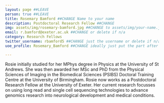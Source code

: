 ```yaml
---
layout: page ##LEAVE
person: true ##LEAVE
title: Rosemary Bamford ##CHANGE Name to your name
description: Postdoctoral Research Fellow ##CHANGE
img: assets/img/rosemary-bamford.jpg ##CHANGE to assets/img/your-name.jpg e.g. assets/img/jessica-shields.jpg
email: r.bamford@exeter.ac.uk ##CHANGE or delete if n/a
category: Research Fellows
twitter_username: rbamford5 ##CHANGE just the username or delete if n/a
uoe_profile: Rosemary_Bamford ##CHANGE ideally just put the part after the web_id= sign in the web address i.e. for https://medicine.exeter.ac.uk/people/profile/index.php?web_id=Alice_Franklin just put Alice_Franklin 

---
```


<!-- DESCRIPTION - PLEASE EDIT THE BELOW -->
Rosie initially studied for her MPhys degree in Physics at the University of St Andrews. She was then awarded her MSc and PhD from the Physical Sciences of Imaging in the Biomedical Sciences (PSIBS) Doctoral Training Centre at the University of Birmingham. Rosie now works as a Postdoctoral Research Fellow at the University of Exeter. Her current research focusses on using long read and single cell sequencing technologies to advance genomics research into neurological development and medical conditions. 


<!-- if you are unsure how to complete this, look here (https://github.com/aspides-js/aspides-js.github.io/blob/master/_people/nicholas-clifton.md?plain=1) for an example or you can slack jessica-->
